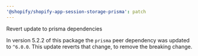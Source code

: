```yaml
---
'@shopify/shopify-app-session-storage-prisma': patch
---
```


Revert update to prisma dependencies

In version 5.2.2 of this package the `prisma` peer dependency was updated to `^6.0.0`. 
This update reverts that change, to remove the breaking change.
